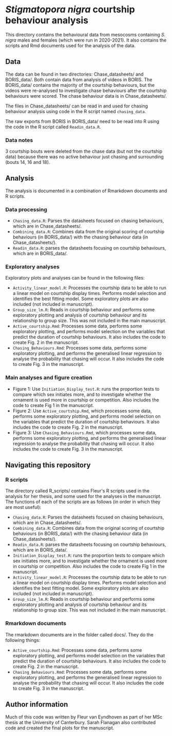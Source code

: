 # *Stigmatopora nigra* courtship behaviour analysis

This directory contains the behavioural data from mesocosms containing *S. nigra* males and females (which were run in 2020-2021). It also contains the scripts and Rmd documents used for the analysis of the data.

## Data

The data can be found in two directories: Chase_datasheets/ and BORIS_data/. Both contain data from analysis of videos in BORIS. The BORIS_data/ contains the majority of the courtship behaviours, but the videos were re-analysed to investigate chase behaviours after the courtship behaviours were scored. 
The chase behaviour data is in Chase_datasheets/.

The files in Chase_datasheets/ can be read in and used for chasing behaviour analysis using code in the R script named `chasing_data`.

The raw exports from BORIS in BORIS_data/ need to be read into R using the code in the R script called `Readin_data.R`.

### Data notes

3 courtship bouts were deleted from the chase data (but not the courtship data) because there was no active behaviour just chasing and surrounding (bouts 14, 16 and 18).

## Analysis

The analysis is documented in a combination of Rmarkdown documents and R scripts. 

### Data processing

* `Chasing_data.R`: Parses the datasheets focused on chasing behaviours, which are in Chase_datasheets/.
* `Combining_data.R`: Combines data from the original scoring of courtship behaviours (in BORIS_data/) with the chasing behaviour data (in Chase_datasheets/).
* `Readin_data.R`: parses the datasheets focusing on courtship behaviours, which are in BORIS_data/. 

### Exploratory analyses

Exploratory plots and analyses can be found in the following files:

* `Activity_linear_model.R`: Processes the courtship data to be able to run a linear model on courtship display times. Performs model selection and identifies the best fitting model. Some exploratory plots are also included (not included in manuscript).
* `Group_size_lm.R`: Reads in courtship behaviour and performs some exploratory plotting and analysis of courtship behaviour and its relationship to group size. This was not included in the main manuscript. 
* `Active_courtship.Rmd`: Processes some data, performs some exploratory plotting, and performs model selection on the variables that predict the duration of courtship behaviours. It also includes the code to create Fig. 2 in the manuscript.
* `Chasing_Behaviours.Rmd`: Processes some data, performs some exploratory plotting, and performs the generalised linear regression to analyse the probability that chasing will occur. It also includes the code to create Fig. 3 in the manuscript. 


### Main analyses and figure creation

* Figure 1: Use `Initiation_Display_test.R`: runs the proportion tests to compare which sex initiates more, and to investigate whether the ornament is used more in courtship or competition. Also includes the code to create Fig 1 in the manuscript.
* Figure 2: Use `Active_courtship.Rmd`, which processes some data, performs some exploratory plotting, and performs model selection on the variables that predict the duration of courtship behaviours. It also includes the code to create Fig. 2 in the manuscript.
* Figure 3: Use `Chasing_Behaviours.Rmd`, which processes some data, performs some exploratory plotting, and performs the generalised linear regression to analyse the probability that chasing will occur. It also includes the code to create Fig. 3 in the manuscript. 



## Navigating this repository

### R scripts

The directory called R_scripts/ contains Fleur's R scripts used in the analysis for her thesis, and some used for the analyses in the manuscript. The functions of each of the scripts are as follows (in order in which they are most useful):

* `Chasing_data.R`: Parses the datasheets focused on chasing behaviours, which are in Chase_datasheets/.
* `Combining_data.R`: Combines data from the original scoring of courtship behaviours (in BORIS_data/) with the chasing behaviour data (in Chase_datasheets/).
* `Readin_data.R`: parses the datasheets focusing on courtship behaviours, which are in BORIS_data/. 
* `Initiation_Display_test.R`: runs the proportion tests to compare which sex initiates more, and to investigate whether the ornament is used more in courtship or competition. Also includes the code to create Fig 1 in the manuscript.
* `Activity_linear_model.R`: Processes the courtship data to be able to run a linear model on courtship display times. Performs model selection and identifies the best fitting model. Some exploratory plots are also included (not included in manuscript).
* `Group_size_lm.R`: Reads in courtship behaviour and performs some exploratory plotting and analysis of courtship behaviour and its relationship to group size. This was not included in the main manuscript. 

### Rmarkdown documents

The rmarkdown documents are in the folder called docs/. They do the following things:

* `Active_courtship.Rmd`: Processes some data, performs some exploratory plotting, and performs model selection on the variables that predict the duration of courtship behaviours. It also includes the code to create Fig. 2 in the manuscript.
* `Chasing_Behaviours.Rmd`: Processes some data, performs some exploratory plotting, and performs the generalised linear regression to analyse the probability that chasing will occur. It also includes the code to create Fig. 3 in the manuscript. 

## Author information

Much of this code was written by Fleur van Eyndhoven as part of her MSc thesis at the University of Canterbury. Sarah Flanagan also contributed code and created the final plots for the manuscript.
